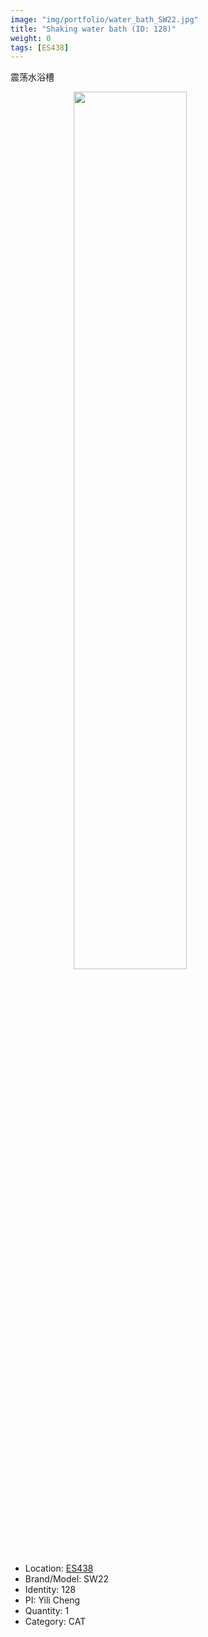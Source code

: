 ```yaml
---
image: "img/portfolio/water_bath_SW22.jpg"
title: "Shaking water bath (ID: 128)"
weight: 0
tags: [ES438]
---
```


震荡水浴槽

<!--more-->

<img src="../../img/portfolio/water_bath_SW22.jpg" width="60%" style="display: block; margin: auto;">

- Location: [ES438](../../tags/es438)
- Brand/Model: SW22
- Identity: 128
- PI: Yili Cheng
- Quantity: 1
- Category: CAT






